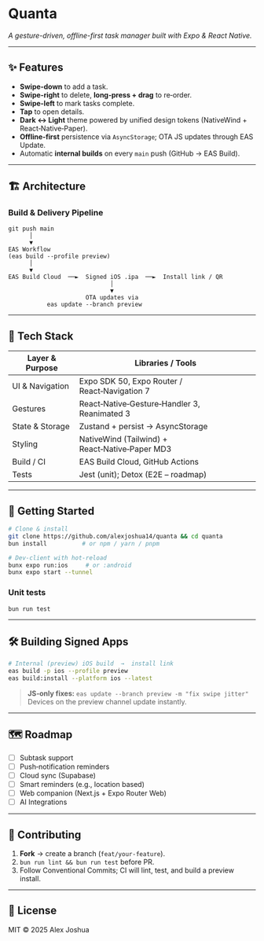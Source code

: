 # Quanta

_A gesture-driven, offline-first task manager built with Expo & React Native._

---

## ✨ Features

- **Swipe‑down** to add a task.
- **Swipe‑right** to delete, **long‑press + drag** to re‑order.
- **Swipe-left** to mark tasks complete.
- **Tap** to open details.
- **Dark ↔ Light** theme powered by unified design tokens (NativeWind + React‑Native‑Paper).
- **Offline‑first** persistence via `AsyncStorage`; OTA JS updates through EAS Update.
- Automatic **internal builds** on every `main` push (GitHub → EAS Build).

---

## 🏗 Architecture

### Build & Delivery Pipeline

```mermaid
git push main
      │
      ▼
EAS Workflow
(eas build --profile preview)
      │
      ▼
EAS Build Cloud  ──►  Signed iOS .ipa  ──►  Install link / QR
                             │
                             ▼
                      OTA updates via
           eas update --branch preview

```

---

## 🧰 Tech Stack

| Layer & Purpose | Libraries / Tools                              |
| --------------- | ---------------------------------------------- |
| UI & Navigation | Expo SDK 50, Expo Router / React‑Navigation 7  |
| Gestures        | React‑Native‑Gesture‑Handler 3, Reanimated 3   |
| State & Storage | Zustand + persist → AsyncStorage               |
| Styling         | NativeWind (Tailwind) + React‑Native‑Paper MD3 |
| Build / CI      | EAS Build Cloud, GitHub Actions                |
| Tests           | Jest (unit); Detox (E2E – roadmap)             |

---

## 🚀 Getting Started

```bash
# Clone & install
git clone https://github.com/alexjoshua14/quanta && cd quanta
bun install          # or npm / yarn / pnpm

# Dev‑client with hot‑reload
bunx expo run:ios     # or :android
bunx expo start --tunnel
```

### Unit tests

```bash
bun run test
```

---

## 🛠 Building Signed Apps

```bash
# Internal (preview) iOS build  →  install link
eas build -p ios --profile preview
eas build:install --platform ios --latest
```

> **JS‑only fixes:** `eas update --branch preview -m "fix swipe jitter"`  
> Devices on the preview channel update instantly.

---

## 🗺 Roadmap

- [ ] Subtask support
- [ ] Push‑notification reminders
- [ ] Cloud sync (Supabase)
- [ ] Smart reminders (e.g., location based)
- [ ] Web companion (Next.js + Expo Router Web)
- [ ] AI Integrations

---

## 🤝 Contributing

1. **Fork** → create a branch (`feat/your-feature`).
2. `bun run lint && bun run test` before PR.
3. Follow Conventional Commits; CI will lint, test, and build a preview install.

---

## 📝 License

MIT © 2025 Alex Joshua
